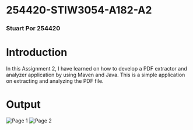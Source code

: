 # 254420-STIW3054-A182-A2

### Stuart Por 254420
# Introduction
In this Assignment 2, I have learned on how to develop a PDF extractor and analyzer application by using Maven and Java. This is a simple application on extracting and analyzing the PDF file.

# Output
![Page 1](https://user-images.githubusercontent.com/47695706/55472402-963c3500-563e-11e9-9753-2c0ee7397939.png)
![Page 2](https://user-images.githubusercontent.com/47695706/55472403-963c3500-563e-11e9-8b01-c91fb5297ef8.png)
